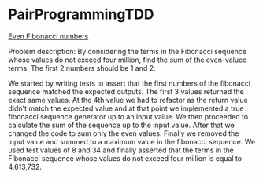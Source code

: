 # PairProgrammingTDD

[Even Fibonacci numbers](https://projecteuler.net/problem=2)

Problem description: By considering the terms in the Fibonacci sequence whose values do not exceed four million, find the sum of the even-valued terms. The first 2 numbers should be 1 and 2.

We started by writing tests to assert that the first numbers of the fibonacci sequence matched the expected outputs.
The first 3 values returned the exact same values. 
At the 4th value we had to refactor as the return value didn't match the expected value and at that point we implemented a true fibonacci sequence generator up to an input value.
We then proceeded to calculate the sum of the sequence up to the input value.
After that we changed the code to sum only the even values.
Finally we removed the input value and summed to a maximum value in the fibonacci sequence.
We used test values of 8 and 34 and finally asserted that the terms in the Fibonacci sequence whose values do not exceed four million is equal to 4,613,732.
